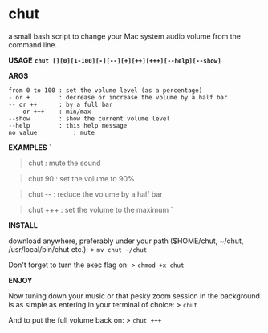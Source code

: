 # chut
a small bash script to change your Mac system audio volume from the command line.

**USAGE**
**`chut [][0][1-100][-][--][+][++][+++][--help][--show]`**

**ARGS** 
```
from 0 to 100 : set the volume level (as a percentage)
- or +        : decrease or increase the volume by a half bar
-- or ++      : by a full bar
--- or +++    : min/max
--show        : show the current volume level
--help        : this help message
no value 		  : mute
```

**EXAMPLES**
`
> chut          : mute the sound

> chut 90       : set the volume to 90%

> chut --       : reduce the volume by a half bar

> chut +++      : set the volume to the maximum
`

**INSTALL**

download anywhere, preferably under your path ($HOME/chut, ~/chut, /usr/local/bin/chut etc.): > ```mv chut ~/chut```

Don't forget to turn the exec flag on: > ```chmod +x chut```

**ENJOY**

Now tuning down your music or that pesky zoom session in the background is as simple as entering in your terminal of choice: > `chut`

And to put the full volume back on: > `chut +++`
